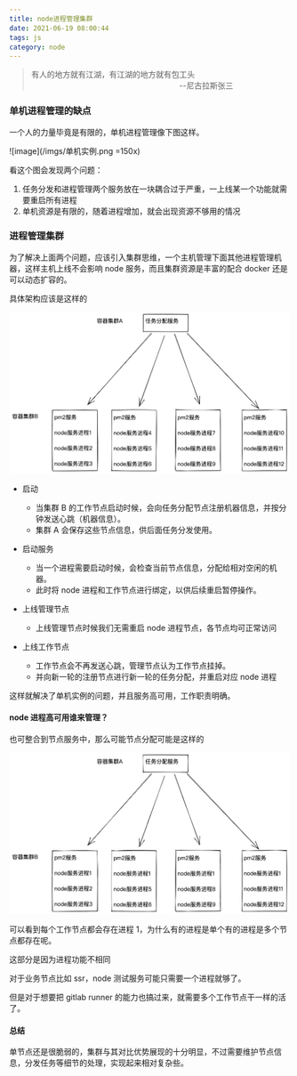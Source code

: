 ```yaml
---
title: node进程管理集群
date: 2021-06-19 08:00:44
tags: js
category: node
---
```


<style>
.dark img{
	filter: contrast(0);
}
</style>

> 有人的地方就有江湖，有江湖的地方就有包工头
> &emsp;&emsp;&emsp;&emsp;&emsp;&emsp;&emsp;&emsp;&emsp;&emsp;&emsp;&emsp;&emsp;&emsp;&emsp;&emsp;&emsp;&emsp;&emsp;--尼古拉斯张三

### 单机进程管理的缺点

一个人的力量毕竟是有限的，单机进程管理像下图这样。

![image](/imgs/单机实例.png =150x)

看这个图会发现两个问题：

1. 任务分发和进程管理两个服务放在一块耦合过于严重，一上线某一个功能就需要重启所有进程
2. 单机资源是有限的，随着进程增加，就会出现资源不够用的情况

### 进程管理集群

为了解决上面两个问题，应该引入集群思维，一个主机管理下面其他进程管理机器，这样主机上线不会影响 node 服务，而且集群资源是丰富的配合 docker 还是可以动态扩容的。

具体架构应该是这样的

![image](/imgs/集群架构.png)

- 启动

  - 当集群 B 的工作节点启动时候，会向任务分配节点注册机器信息，并按分钟发送心跳（机器信息）。
  - 集群 A 会保存这些节点信息，供后面任务分发使用。

- 启动服务

  - 当一个进程需要启动时候，会检查当前节点信息，分配给相对空闲的机器。
  - 此时将 node 进程和工作节点进行绑定，以供后续重启暂停操作。

- 上线管理节点

  - 上线管理节点时候我们无需重启 node 进程节点，各节点均可正常访问

- 上线工作节点
  - 工作节点会不再发送心跳，管理节点认为工作节点挂掉。
  - 并向新一轮的注册节点进行新一轮的任务分配，并重启对应 node 进程

这样就解决了单机实例的问题，并且服务高可用，工作职责明确。

#### node 进程高可用谁来管理？

也可整合到节点服务中，那么可能节点分配可能是这样的

![image](/imgs/多进程组.png)

可以看到每个工作节点都会存在进程 1，为什么有的进程是单个有的进程是多个节点都存在呢。

这部分是因为进程功能不相同

对于业务节点比如 ssr，node 测试服务可能只需要一个进程就够了。

但是对于想要把 gitlab runner 的能力也搞过来，就需要多个工作节点干一样的活了。

#### 总结

单节点还是很脆弱的，集群与其对比优势展现的十分明显，不过需要维护节点信息，分发任务等细节的处理，实现起来相对复杂些。
